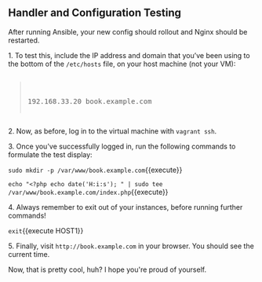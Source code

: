 ## Handler and Configuration Testing

After running Ansible, your new config should rollout and Nginx should be restarted.

1\. To test this, include the IP address and domain that you’ve been using to the bottom of the `/etc/hosts` file, on your host machine (not your VM):

<pre class="file" data-filename="/etc/hosts"><blockquote>

192.168.33.20 book.example.com

</blockquote></pre>

2\. Now, as before, log in to the virtual machine with `vagrant ssh`.

3\. Once you've successfully logged in, run the following commands to formulate the test display:

`sudo mkdir -p /var/www/book.example.com`{{execute}}

`echo "<?php echo date('H:i:s'); " | sudo tee /var/www/book.example.com/index.php`{{execute}}

4\. Always remember to exit out of your instances, before running further commands!

`exit`{{execute HOST1}}

5\. Finally, visit `http://book.example.com` in your browser. You should see the current time.

Now, that is pretty cool, huh? I hope you're proud of yourself.
